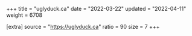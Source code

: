 +++
title = "uglyduck.ca"
date = "2022-03-22"
updated = "2022-04-11"
weight = 6708

[extra]
source = "https://uglyduck.ca"
ratio = 90
size = 7
+++
